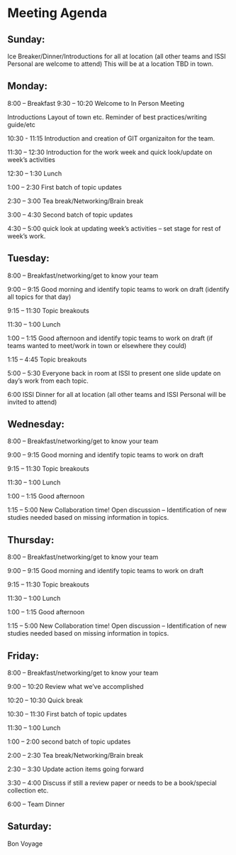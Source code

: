 # Meeting Agenda

## Sunday: 
Ice Breaker/Dinner/Introductions for all at location (all other teams and ISSI Personal are welcome to attend)  This will be at a location TBD in town. 

## Monday: 
8:00 – Breakfast
9:30 – 10:20 Welcome to In Person Meeting 

Introductions
Layout of town etc. 
Reminder of best practices/writing guide/etc 

10:30 - 11:15 Introduction and creation of GIT organizaiton for the team. 


11:30 – 12:30 Introduction for the work week and quick look/update on week’s activities 

12:30 – 1:30 Lunch 

1:00 – 2:30 First batch of topic updates 

2:30 – 3:00 Tea break/Networking/Brain break 

3:00 – 4:30 Second batch of topic updates 

4:30 – 5:00 quick look at updating week’s activities – set stage for rest of week’s work. 

## Tuesday: 
8:00 – Breakfast/networking/get to know your team

9:00 – 9:15 Good morning and identify topic teams to work on draft (identify all topics for that day) 

9:15 – 11:30 Topic breakouts 

11:30 – 1:00 Lunch

1:00 – 1:15 Good afternoon and identify topic teams to work on draft (if teams wanted to meet/work in town or elsewhere they could) 

1:15 – 4:45 Topic breakouts 

5:00 – 5:30 Everyone back in room at ISSI to present one slide update on day’s work from each topic. 

6:00 ISSI Dinner for all at location (all other teams and ISSI Personal will be invited to attend) 

## Wednesday: 
8:00 – Breakfast/networking/get to know your team

9:00 – 9:15 Good morning and identify topic teams to work on draft

9:15 – 11:30 Topic breakouts 

11:30 – 1:00 Lunch

1:00 – 1:15 Good afternoon 

1:15 – 5:00 New Collaboration time! Open discussion – Identification of new studies needed based on missing information in topics. 

## Thursday: 
8:00 – Breakfast/networking/get to know your team

9:00 – 9:15 Good morning and identify topic teams to work on draft

9:15 – 11:30 Topic breakouts 

11:30 – 1:00 Lunch

1:00 – 1:15 Good afternoon 

1:15 – 5:00 New Collaboration time! Open discussion – Identification of new studies needed based on missing information in topics. 

## Friday: 
8:00 – Breakfast/networking/get to know your team

9:00 – 10:20 Review what we’ve accomplished

10:20 – 10:30 Quick break

10:30 – 11:30 First batch of topic updates 

11:30 – 1:00 Lunch 

1:00 – 2:00 second batch of topic updates 

2:00 – 2:30 Tea break/Networking/Brain break

2:30 – 3:30 Update action items going forward 

3:30 – 4:00 Discuss if still a review paper or needs to be a book/special collection etc. 

6:00 –  Team Dinner

## Saturday: 
Bon Voyage 





